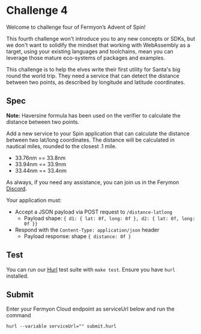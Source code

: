 # Challenge 4

Welcome to challenge four of Fermyon’s Advent of Spin!

This fourth challenge won't introduce you to any new concepts or SDKs, but we don't want to solidify the mindset that working with WebAssembly as a target, using your existing languages and toolchains, mean you can leverage those mature eco-systems of packages and examples.

This challenge is to help the elves write their first utility for Santa's big round the world trip. They need a service that can detect the distance between two points, as described by longitude and latitude coordinates.


## Spec

**Note:** Haversine formula has been used on the verifier to calculate the distance between two points.

Add a new service to your Spin application that can calculate the distance between two lat/long coordinates. The distance will be calculated in nautical miles, rounded to the closest .1 mile.

- 33.76nm == 33.8nm
- 33.94nm == 33.9nm
- 33.44nm == 33.4nm

As always, if you need any assistance, you can join us in the Ferymon [Discord](https://discord.gg/AAFNfS7NGf).

Your application must:

- Accept a JSON payload via POST request to `/distance-latlong`
  - Payload shape: `{ d1: { lat: 0f, long: 0f }, d2: { lat: 0f, long: 0f }}`
- Respond with the `Content-Type: application/json` header
  - Payload response: shape `{ distance: 0f }`

## Test

You can run our [Hurl](https://hurl.dev) test suite with `make test`. Ensure you have `hurl` installed.

## Submit

Enter your Fermyon Cloud endpoint as serviceUrl below and run the command

```shell
hurl --variable serviceUrl="" submit.hurl
```

